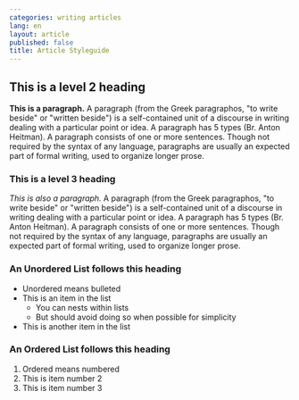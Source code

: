 ```yaml
---
categories: writing articles
lang: en
layout: article
published: false
title: Article Styleguide
---
```


## This is a level 2 heading
**This is a paragraph.** A paragraph (from the Greek paragraphos, "to write beside" or "written beside") is a self-contained unit of a discourse in writing dealing with a particular point or idea. A paragraph has 5 types (Br. Anton Heitman). A paragraph consists of one or more sentences. Though not required by the syntax of any language, paragraphs are usually an expected part of formal writing, used to organize longer prose.

### This is a level 3 heading
_This is also a paragraph._ A paragraph (from the Greek paragraphos, "to write beside" or "written beside") is a self-contained unit of a discourse in writing dealing with a particular point or idea. A paragraph has 5 types (Br. Anton Heitman). A paragraph consists of one or more sentences. Though not required by the syntax of any language, paragraphs are usually an expected part of formal writing, used to organize longer prose.

### An Unordered List follows this heading
- Unordered means bulleted
- This is an item in the list
	- You can nests within lists
    - But should avoid doing so when possible for simplicity
- This is another item in the list

### An Ordered List follows this heading
1. Ordered means numbered
2. This is item number 2
3. This is item number 3




